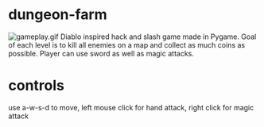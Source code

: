 # dungeon-farm
![gameplay.gif](gameplay.gif)
Diablo inspired hack and slash game made in Pygame. Goal of each level is to kill all enemies on a map and collect as much coins as possible. Player can use sword as well as magic attacks.

# controls
use a-w-s-d to move, left mouse click for hand attack, right click for magic attack
